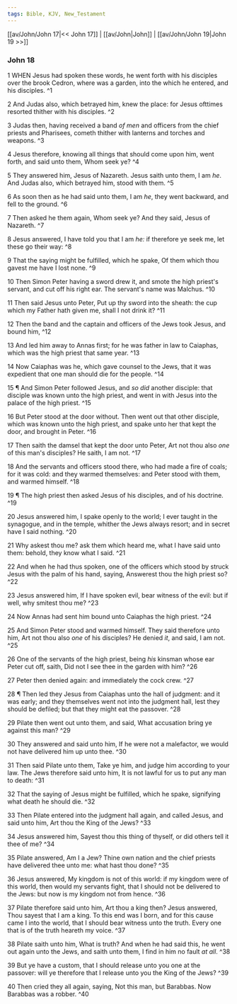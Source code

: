 ```yaml
---
tags: Bible, KJV, New_Testament
---
```


[[av/John/John 17|<< John 17]] | [[av/John|John]] | [[av/John/John 19|John 19 >>]]

### John 18

1 WHEN Jesus had spoken these words, he went forth with his disciples over the brook Cedron, where was a garden, into the which he entered, and his disciples. ^1

2 And Judas also, which betrayed him, knew the place: for Jesus ofttimes resorted thither with his disciples. ^2

3 Judas then, having received a band _of_ _men_ and officers from the chief priests and Pharisees, cometh thither with lanterns and torches and weapons. ^3

4 Jesus therefore, knowing all things that should come upon him, went forth, and said unto them, Whom seek ye? ^4

5 They answered him, Jesus of Nazareth. Jesus saith unto them, I am _he_. And Judas also, which betrayed him, stood with them. ^5

6 As soon then as he had said unto them, I am _he_, they went backward, and fell to the ground. ^6

7 Then asked he them again, Whom seek ye? And they said, Jesus of Nazareth. ^7

8 Jesus answered, I have told you that I am _he:_ if therefore ye seek me, let these go their way: ^8

9 That the saying might be fulfilled, which he spake, Of them which thou gavest me have I lost none. ^9

10 Then Simon Peter having a sword drew it, and smote the high priest's servant, and cut off his right ear. The servant's name was Malchus. ^10

11 Then said Jesus unto Peter, Put up thy sword into the sheath: the cup which my Father hath given me, shall I not drink it? ^11

12 Then the band and the captain and officers of the Jews took Jesus, and bound him, ^12

13 And led him away to Annas first; for he was father in law to Caiaphas, which was the high priest that same year. ^13

14 Now Caiaphas was he, which gave counsel to the Jews, that it was expedient that one man should die for the people. ^14

15 ¶ And Simon Peter followed Jesus, and _so_ _did_ another disciple: that disciple was known unto the high priest, and went in with Jesus into the palace of the high priest. ^15

16 But Peter stood at the door without. Then went out that other disciple, which was known unto the high priest, and spake unto her that kept the door, and brought in Peter. ^16

17 Then saith the damsel that kept the door unto Peter, Art not thou also _one_ of this man's disciples? He saith, I am not. ^17

18 And the servants and officers stood there, who had made a fire of coals; for it was cold: and they warmed themselves: and Peter stood with them, and warmed himself. ^18

19 ¶ The high priest then asked Jesus of his disciples, and of his doctrine. ^19

20 Jesus answered him, I spake openly to the world; I ever taught in the synagogue, and in the temple, whither the Jews always resort; and in secret have I said nothing. ^20

21 Why askest thou me? ask them which heard me, what I have said unto them: behold, they know what I said. ^21

22 And when he had thus spoken, one of the officers which stood by struck Jesus with the palm of his hand, saying, Answerest thou the high priest so? ^22

23 Jesus answered him, If I have spoken evil, bear witness of the evil: but if well, why smitest thou me? ^23

24 Now Annas had sent him bound unto Caiaphas the high priest. ^24

25 And Simon Peter stood and warmed himself. They said therefore unto him, Art not thou also _one_ of his disciples? He denied _it_, and said, I am not. ^25

26 One of the servants of the high priest, being _his_ kinsman whose ear Peter cut off, saith, Did not I see thee in the garden with him? ^26

27 Peter then denied again: and immediately the cock crew. ^27

28 ¶ Then led they Jesus from Caiaphas unto the hall of judgment: and it was early; and they themselves went not into the judgment hall, lest they should be defiled; but that they might eat the passover. ^28

29 Pilate then went out unto them, and said, What accusation bring ye against this man? ^29

30 They answered and said unto him, If he were not a malefactor, we would not have delivered him up unto thee. ^30

31 Then said Pilate unto them, Take ye him, and judge him according to your law. The Jews therefore said unto him, It is not lawful for us to put any man to death: ^31

32 That the saying of Jesus might be fulfilled, which he spake, signifying what death he should die. ^32

33 Then Pilate entered into the judgment hall again, and called Jesus, and said unto him, Art thou the King of the Jews? ^33

34 Jesus answered him, Sayest thou this thing of thyself, or did others tell it thee of me? ^34

35 Pilate answered, Am I a Jew? Thine own nation and the chief priests have delivered thee unto me: what hast thou done? ^35

36 Jesus answered, My kingdom is not of this world: if my kingdom were of this world, then would my servants fight, that I should not be delivered to the Jews: but now is my kingdom not from hence. ^36

37 Pilate therefore said unto him, Art thou a king then? Jesus answered, Thou sayest that I am a king. To this end was I born, and for this cause came I into the world, that I should bear witness unto the truth. Every one that is of the truth heareth my voice. ^37

38 Pilate saith unto him, What is truth? And when he had said this, he went out again unto the Jews, and saith unto them, I find in him no fault _at_ _all_. ^38

39 But ye have a custom, that I should release unto you one at the passover: will ye therefore that I release unto you the King of the Jews? ^39

40 Then cried they all again, saying, Not this man, but Barabbas. Now Barabbas was a robber. ^40
